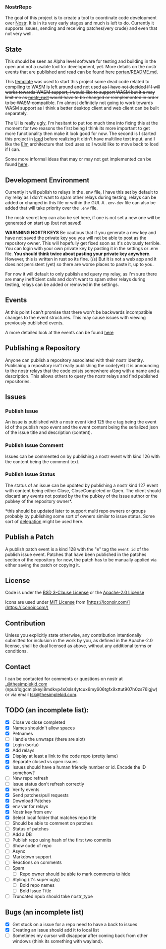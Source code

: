 ### NostrRepo

The goal of this project is to create a tool to coordinate code development over [Nostr](https://github.com/nostr-protocol/nostr).
It is in its very early stages and much is left to do.
Currently it supports issues, sending and receiving patches(very crude) and even that not very well. 

## State
This should be seen as Alpha level software for testing and building in the open and not a usable tool for development, yet. More details on the nostr events that are published and read can be found here [portan/README.md](portan/README.md).

This [template](https://github.com/emilk/eframe_template) was used to start this project some dead code related to compiling to WASM is left around and not used ~~as I have not decided if I will works towards WASM support, I would like to support WASM but it a may limit me as [nostr_rust](https://github.com/0xtlt/nostr_rust) would have to be changed or reimplemented in order to be WASM compatible~~. I'm almost definitely not going to work towards WASM support as I think a better desktop client and web client can be built separately.

The UI is really ugly, I'm hesitant to put too much time into fixing this at the moment for two reasons the first being I think its more important to get more functionality then make it look good for now. The second is I started this project in [Iced](https://github.com/iced-rs/iced) before realizing it didn't have multiline text input, and I like the [Elm](https://guide.elm-lang.org/architecture/) architecture that Iced uses so I would like to move back to Iced if I can.

Some more informal ideas that may or may not get implemented can be found [here](THOUGHTS.md).

## Development Environment  
Currently it will publish to relays in the .env file, I have this set by default to my relay as I don't want to spam other relays during testing, relays can be added or changed in this file or within the GUI.  A `.env-dev` file can also be added that will take priority over the `.env` file. 

The nostr secret key can also be set here, if one is not set a new one will be generated on start up (but not saved)

**WARNNING NOSTR KEYS**
Be cautious that if you generate a new key and have not saved the private key you you will not be able to post as the repository owner. 
This will hopefully get fixed soon as it's obviously terrible.
You can login with your own private key by pasting it in the settings or .env file. **You should think twice about pasting your private key anywhere.** However, this is written in rust so its fine. (/s)
But it is not a web app and it does not persistent (yet) so there are worse places to paste it, up to you.

For now it will default to only publish and query my relay, as I'm sure there are many inefficient calls and don't want to spam other relays during testing, relays can be added or removed in the settings.


## Events
At this point I can't promise that there won't be backwards incompatible changes to the event structures. This may cause issues with viewing previously published events. 

A more detailed look at the events can be found [here](portan/README.md)

## Publishing a Repository
Anyone can publish a repository associated with their nostr identity. Publishing a repository isn't really publishing the code(yet) it is announcing to the nostr relays that the code exists somewhere along with a name and a description. This allows others to query the nostr relays and find published repositories. 

## Issues

### Publish Issue
An issue is published with a nostr event kind 125 the e tag being the event id of the publish repo event and the event content being the serialized json of the issue title and description (content).  

### Publish Issue Comment
Issues can be commented on by publishing a nostr event with kind 126 with the content being the comment text.

### Publish Issue Status
The status of an issue can be updated by publishing a nostr kind 127 event with content being either Close, CloseCompleted or Open. The client should discard any events not posted by the the pubkey of the issue author or the pubkey of the repository owner*. 

*this should be updated later to support multi repo owners or groups probably by publishing some sort of owners similar to issue status. Some sort of [delegation](https://github.com/nostr-protocol/nips/blob/master/26.md) might be used here.

## Publish a Patch
A publish patch event is a kind 128 with the "e" tag the `event id` of the publish issue event. Patches that have been published in the patches section of the repository for now, the patch has to be manually applied via either saving the patch or copying it. 


## License 
Code is under the [BSD 3-Clause License](LICENSE-BSD-3) or the [Apache-2.0 License](LICENSE-APACHE)

Icons are used under [MIT License](assets/iconoir/LICENSE) from [https://iconoir.com/](https://iconoir.com/)

## Contribution

Unless you explicitly state otherwise, any contribution intentionally submitted for inclusion in the work by you, as defined in the Apache-2.0 license, shall be dual licensed as above, without any additional terms or conditions.

## Contact
I can be contacted for comments or questions on nostr at _@thesimplekid.com (npub1qjgcmlpkeyl8mdkvp4s0xls4ytcux6my606tgfx9xttut907h0zs76lgjw) or via email tsk@thesimplekid.com.


## TODO (an incomplete list):
- [x] Close vs close completed 
- [x] Names shouldn't allow spaces
- [x] Petnames
- [ ] Handle the unwraps (there are alot)
- [x] Login (sorta)
- [x] Add relays
- [x] Display at least a link to the code repo (pretty lame)
- [x] Separate closed vs open issues
- [x] Issues should have a human friendly number or id. Encode the ID somehow?
- [ ] New repo refresh
- [ ] Issue status don't refresh correctly
- [x] Verify events
- [x] Send patches/pull requests
- [x] Download Patches
- [x] env var for relays
- [x] Nostr key from env
- [x] Select local folder that matches repo title
- [ ] Should be able to comment on patches
- [ ] Status of patches
- [ ] Add a DB
- [ ] Publish repo using hash of the first two commits
- [ ] Show code of repo
- [ ] Async
- [ ] Markdown support
- [ ] Reactions on comments
- [ ] Spam
    - [ ] Repo owner should be able to mark comments to hide
- [ ] Styling (it's super ugly) 
    - [ ] Bold repo names
    - [ ] Bold Issue Title
- [ ] Truncated npub should take nostr_type
## Bugs (an incomplete list)
- [x] Get stuck on a issue for a repo need to have a back to issues
- [x] Creating an issue should add it to local list
- [ ] Sometimes my cursor will disappear after coming back from other windows (think its something with wayland).
